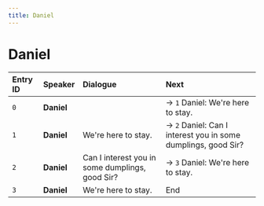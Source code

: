 ```yaml
---
title: Daniel
---
```


# Daniel


| Entry ID | Speaker | Dialogue | Next |
| :------- | :------ | :------- | :------------ |
| `0` | **Daniel** |  | → `1` Daniel: We're here to stay\. |
| `1` | **Daniel** | We're here to stay\. | → `2` Daniel: Can I interest you in some dumplings, good Sir? |
| `2` | **Daniel** | Can I interest you in some dumplings, good Sir? | → `3` Daniel: We're here to stay\. |
| `3` | **Daniel** | We're here to stay\. | End |
